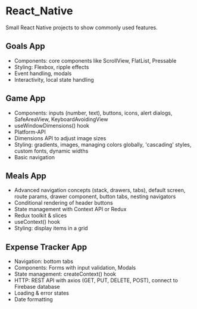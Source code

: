 # React_Native

Small React Native projects to show commonly used features.

## Goals App

- Components: core components like ScrollView, FlatList, Pressable
- Styling: Flexbox, ripple effects
- Event handling, modals
- Interactivity, local state handling

## Game App

- Components: inputs (number, text), buttons, icons, alert dialogs, SafeAreaView, KeyboardAvoidingView
- useWindowDimensions() hook
- Platform-API
- Dimensions API to adjust image sizes
- Styling: gradients, images, managing colors globally, 'cascading' styles, custom fonts, dynamic widths
- Basic navigation

## Meals App

- Advanced navigation concepts (stack, drawers, tabs), default screen, route params, drawer component, button tabs, nesting navigators
- Conditional rendering of header buttons
- State management with Context API or Redux
- Redux toolkit & slices
- useContext() hook
- Styling: display items in a grid

## Expense Tracker App

- Navigation: bottom tabs
- Components: Forms with input validation, Modals
- State management: createContext() hook
- HTTP: REST API with axios (GET, PUT, DELETE, POST), connect to Firebase database
- Loading & error states
- Date formatting
